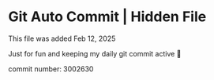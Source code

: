 # Git Auto Commit | Hidden File

This file was added Feb 12, 2025

Just for fun and keeping my daily git commit active 🤪

commit number: 3002630
